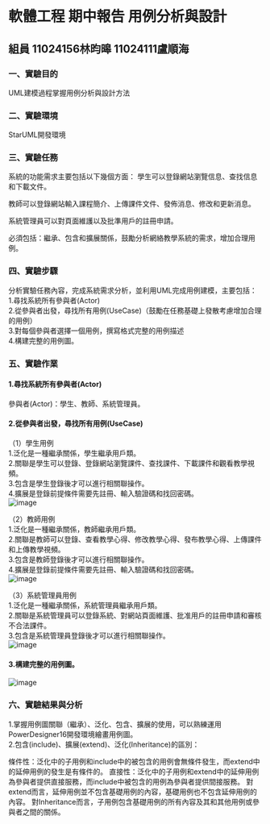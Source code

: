 # 軟體工程 期中報告 用例分析與設計
## 組員 11024156林昀暤 11024111盧順海

### 一、實驗目的
UML建模過程掌握用例分析與設計方法
### 二、實驗環境
StarUML開發環境
### 三、實驗任務
系統的功能需求主要包括以下幾個方面：
學生可以登錄網站瀏覽信息、查找信息和下載文件。

教師可以登錄網站輸入課程簡介、上傳課件文件、發佈消息、修改和更新消息。

系統管理員可以對頁面維護以及批準用戶的註冊申請。

必須包括：繼承、包含和擴展關係，鼓勵分析網絡教學系統的需求，增加合理用例。
### 四、實驗步驟
分析實驗任務內容，完成系統需求分析，並利用UML完成用例建模，主要包括：<br />
1.尋找系統所有參與者(Actor) <br />
2.從參與者出發，尋找所有用例(UseCase)（鼓勵在任務基礎上發散考慮增加合理的用例） <br />
3.對每個參與者選擇一個用例，撰寫格式完整的用例描述 <br />
4.構建完整的用例圖。 <br />
### 五、實驗作業
#### 1.尋找系統所有參與者(Actor)
參與者(Actor)：學生、教師、系統管理員。<br />
#### 2.從參與者出發，尋找所有用例(UseCase)
（1）學生用例 <br />
1.泛化是一種繼承關係，學生繼承用戶類。 <br />
2.關聯是學生可以登錄、登錄網站瀏覽課件、查找課件、下載課件和觀看教學視頻。 <br />
3.包含是學生登錄後才可以進行相關聯操作。 <br />
4.擴展是登錄前提條件需要先註冊、輸入驗證碼和找回密碼。 <br /> 
![image](https://github.com/user-attachments/assets/fc76b613-8e36-4e53-98d8-5e6baec7092a)

（2）教師用例 <br />
1.泛化是一種繼承關係，教師繼承用戶類。 <br />
2.關聯是教師可以登錄、查看教學心得、修改教學心得、發布教學心得、上傳課件和上傳教學視頻。 <br />
3.包含是教師登錄後才可以進行相關聯操作。 <br />
4.擴展是登錄前提條件需要先註冊、輸入驗證碼和找回密碼。 <br /> 
![image](https://github.com/user-attachments/assets/26a38f44-bf60-4e55-96f6-67c92381d2f4)

（3）系統管理員用例 <br />
1.泛化是一種繼承關係，系統管理員繼承用戶類。 <br />
2.關聯是系統管理員可以登錄系統、對網站頁面維護、批准用戶的註冊申請和審核不合法課件。 <br />
3.包含是系統管理員登錄後才可以進行相關聯操作。 <br /> 
![image](https://github.com/user-attachments/assets/b379f3cc-24ae-4c75-a750-71197ccea532)


#### 3.構建完整的用例圖。
![image](https://github.com/user-attachments/assets/6bf5a8bb-1e4c-40c1-a094-879d7b6beef9)


### 六、實驗結果與分析
1.掌握用例圖關聯（繼承）、泛化、包含、擴展的使用，可以熟練運用PowerDesigner16開發環境繪畫用例圖。 <br />
2.包含(include)、擴展(extend)、泛化(Inheritance)的區別：

條件性：泛化中的子用例和include中的被包含的用例會無條件發生，而extend中的延伸用例的發生是有條件的。
直接性：泛化中的子用例和extend中的延伸用例為參與者提供直接服務，而include中被包含的用例為參與者提供間接服務。
對extend而言，延伸用例並不包含基礎用例的內容，基礎用例也不包含延伸用例的內容。
對Inheritance而言，子用例包含基礎用例的所有內容及其和其他用例或參與者之間的關係。
